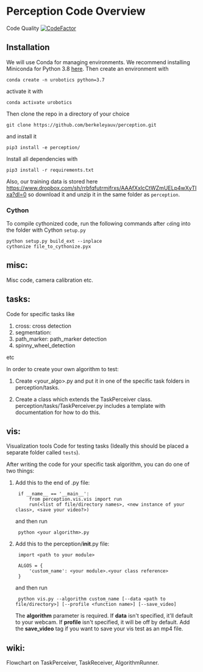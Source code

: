 # Perception Code Overview

Code Quality [![CodeFactor](https://www.codefactor.io/repository/github/berkeleyauv/perception/badge)](https://www.codefactor.io/repository/github/berkeleyauv/perception)

## Installation

We will use Conda for managing environments. We recommend installing Miniconda for Python 3.8 [here](https://docs.conda.io/en/latest/miniconda.html).
Then create an environment with

    conda create -n urobotics python=3.7

activate it with

    conda activate urobotics

Then clone the repo in a directory of your choice

    git clone https://github.com/berkeleyauv/perception.git

and install it

    pip3 install -e perception/


Install all dependencies with

    pip3 install -r requirements.txt


Also, our training data is stored here https://www.dropbox.com/sh/rrbfqfutrmifrxs/AAAfXxlcCtWZmUELp4wXyTIxa?dl=0 so download it and unzip it in the same folder as `perception`.

### Cython
To compile cythonized code, run the following commands after `cd`ing into the folder with Cython `setup.py`

    python setup.py build_ext --inplace
    cythonize file_to_cythonize.pyx


## misc:
Misc code, camera calibration etc.

## tasks:
Code for specific tasks like 

1. cross: cross detection
2. segmentation:
3. path_marker: path_marker detection
4. spinny_wheel_detection

etc

In order to create your own algorithm to test:

1. Create <your_algo>.py and put it in one of the specific task folders in perception/tasks.

2. Create a class which extends the TaskPerceiver class. perception/tasks/TaskPerceiver.py includes a template with documentation for how to do this.

## vis:
Visualization tools 
Code for testing tasks (Ideally this should be placed a separate folder called `tests`).

After writing the code for your specific task algorithm, you can do one of two things:

1. Add this to the end of <your algorithm>.py file:
    
        if __name__ == '__main__':
            from perception.vis.vis import run
            run(<list of file/directory names>, <new instance of your class>, <save your video?>)
    and then run
    
        python <your algorithm>.py
2. Add this to the perception/__init__.py file:

        import <path to your module>
        
        ALGOS = {
            'custom_name': <your module>.<your class reference>
        }
    and then run
    
        python vis.py --algorithm custom_name [--data <path to file/directory>] [--profile <function name>] [--save_video]
    The **algorithm** parameter is required. If **data** isn't specified, it'll default to your webcam. If **profile** isn't specified, it will be off by default. Add the **save_video** tag if you want to save your vis test as an mp4 file.

## wiki:
Flowchart on TaskPerceiver, TaskReceiver, AlgorithmRunner.
